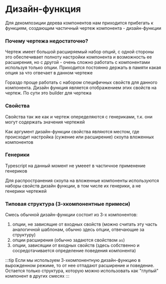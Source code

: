 # Дизайн-функция

Для декомпозиции дерева компонентов нам приходится прибегать к функциям, создающим частичный чертеж компонента - дизайн-функции

### Почему чертежа недостаточно?

Чертеж имеет большой расширяемый набор опций, с одной стороны это обеспечивает полноту настройки компонента и возможность ее расширения, но с другой - очень сложно работать с компонентами используя только опции. Приходится постоянно держать в памяти какая опция за что отвечает в данном чертеже

Гораздо проще работать с набором специфичных свойств для данного компонента. Дизайн функция является отображением этих свойств на чертеж. По сути это builder для чертежа

### Свойства

Свойства так же как и чертеж опеределяются с генериками, т.к. они могут содержать значения чертежей

Как аргумент дизайн-функции свойства являются местом, где происходит настройка (сужение или расширение) скоупа вложенных компонентов

### Генерики

Typescript на данный момент не умееет в частичное применение генериков

Для распространения скоупа на вложенные компоненты используются наборы свойств дизайн функции, в том числе их генерики, а не генерики чертежей

### Типовая структура (3-хкомпонентные примеси)

Смесь обычной дизайн-функции состоит из 3-х компонентов:
1. опции, не зависящие от входных свойств (можно считать эту часть аналогичной шаблонам, обычно здесь опции, отвечающие за структуру)
2. опции расширения (обычно задаются свойством `as`)
3. опции, зависящии от входных свойств (здесь собственно и сосредотачивается определение поведения компонента)

:::tip
Если мы используем 3-хкомпонентную дизайн-функцию в вырожденном режиме, то от нее отпадают расширение и поведение. Остается только структура, которую можно использовать как "глупый" компонент в других смесях
:::